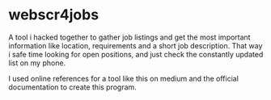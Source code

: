 # webscr4jobs

A tool i hacked together to gather job listings and get the most important information like location, requirements and a short job description. That way i safe time looking for open positions, and just check the constantly updated list on my phone.

I used online references for a tool like this on medium and the official documentation to create this program.
